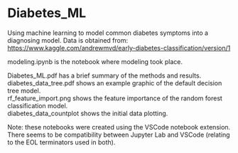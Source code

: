 # Diabetes_ML
Using machine learning to model common diabetes symptoms into a diagnosing model.
Data is obtained from: https://www.kaggle.com/andrewmvd/early-diabetes-classification/version/1

modeling.ipynb is the notebook where modeling took place.

Diabetes_ML.pdf has a brief summary of the methods and results. \
diabetes_data_tree.pdf shows an example graphic of the default decision tree model. \
rf_feature_import.png shows the feature importance of the random forest classification model. \
diabetes_data_countplot shows the initial data plotting. 

Note: these notebooks were created using the VSCode notebook extension. There seems to be compatibility between Jupyter Lab and VSCode (relating to the EOL terminators used in both).
